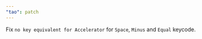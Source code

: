 ```yaml
---
"tao": patch
---
```


Fix `no key equivalent for Accelerator` for `Space`, `Minus` and `Equal` keycode.